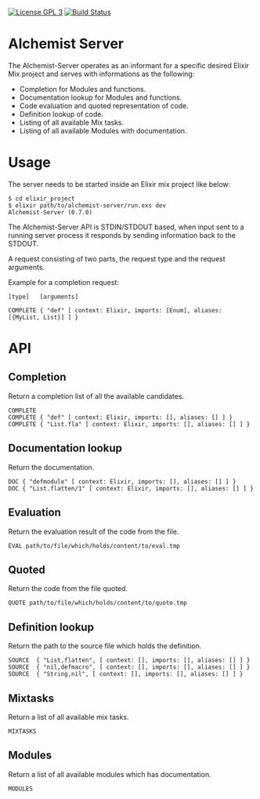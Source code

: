 [![License GPL 3](https://img.shields.io/badge/license-GPL_3-green.svg)](http://www.gnu.org/licenses/gpl-3.0.txt)
[![Build Status](https://img.shields.io/travis/tonini/alchemist-server.svg)](https://travis-ci.org/tonini/alchemist-server)

# Alchemist Server

The Alchemist-Server operates as an informant for a specific desired
Elixir Mix project and serves with informations as the following:

* Completion for Modules and functions.
* Documentation lookup for Modules and functions.
* Code evaluation and quoted representation of code.
* Definition lookup of code.
* Listing of all available Mix tasks.
* Listing of all available Modules with documentation.

# Usage

The server needs to be started inside an Elixir mix project like below:

```
$ cd elixir_project
$ elixir path/to/alchemist-server/run.exs dev
Alchemist-Server (0.7.0)
```

The Alchemist-Server API is STDIN/STDOUT based, when input sent to a
running server process it responds by sending information back to the STDOUT.

A request consisting of two parts, the request type and the request arguments.

Example for a completion request:

```
[type]   [arguments]

COMPLETE { "def" [ context: Elixir, imports: [Enum], aliases: [{MyList, List}] ] }
```

# API

## Completion

Return a completion list of all the available candidates.

```
COMPLETE
COMPLETE { "def" [ context: Elixir, imports: [], aliases: [] ] }
COMPLETE { "List.fla" [ context: Elixir, imports: [], aliases: [] ] }
```

## Documentation lookup

Return the documentation.

```
DOC { "defmodule" [ context: Elixir, imports: [], aliases: [] ] }
DOC { "List.flatten/1" [ context: Elixir, imports: [], aliases: [] ] }
```

## Evaluation

Return the evaluation result of the code from the file.

```
EVAL path/to/file/which/holds/content/to/eval.tmp
```

## Quoted

Return the code from the file quoted.

```
QUOTE path/to/file/which/holds/content/to/quote.tmp
```

## Definition lookup

Return the path to the source file which holds the definition.

```
SOURCE  { "List,flatten", [ context: [], imports: [], aliases: [] ] }
SOURCE  { "nil,defmacro", [ context: [], imports: [], aliases: [] ] }
SOURCE  { "String,nil", [ context: [], imports: [], aliases: [] ] }
```

## Mixtasks

Return a list of all available mix tasks.

```
MIXTASKS
```

## Modules

Return a list of all available modules which has documentation.

```
MODULES
```
